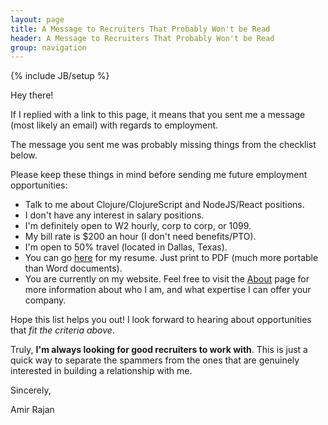 ```yaml
---
layout: page
title: A Message to Recruiters That Probably Won't be Read
header: A Message to Recruiters That Probably Won't be Read
group: navigation
---
```

{% include JB/setup %}

Hey there!

If I replied with a link to this page, it means that you sent me a message (most likely an email) with regards to employment.

The message you sent me was probably missing things from the checklist below.

Please keep these things in mind before sending me future employment opportunities:

- Talk to me about Clojure/ClojureScript and NodeJS/React positions.
- I don't have any interest in salary positions.
- I'm definitely open to W2 hourly, corp to corp, or 1099.
- My bill rate is $200 an hour (I don't need benefits/PTO).
- I'm open to 50% travel (located in Dallas, Texas).
- You can go [here](http://careers.stackoverflow.com/amirrajan) for my resume. Just print to PDF (much more portable than Word documents).
- You are currently on my website. Feel free to visit the [About](/about) page for more information about who I am, and what expertise I can offer your company.

Hope this list helps you out! I look forward to hearing about opportunities that _fit the criteria above_.

Truly, **I'm always looking for good recruiters to work with**. This is just a quick way to separate the spammers
from the ones that are genuinely interested in building a relationship with me.

Sincerely,

Amir Rajan
